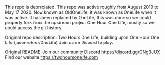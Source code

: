 This repo is depreciated.
This repo was active roughly from August 2019 to May 17 2020.
Now known as OldOneLife, it was known as OneLife when it was active.
It has been replaced by OneLife, this was done so we could properly fork from the upstream project One Hour One Life, mostly so we could access the git history.

Original repo description:
Two Hours One Life, building upon One Hour One Life (jasonrohrer/OneLife) Join us on Discord to play. 

Original README:
Join our community Discord https://discord.gg/GNg3JUX
Find our website https://twohoursonelife.com
